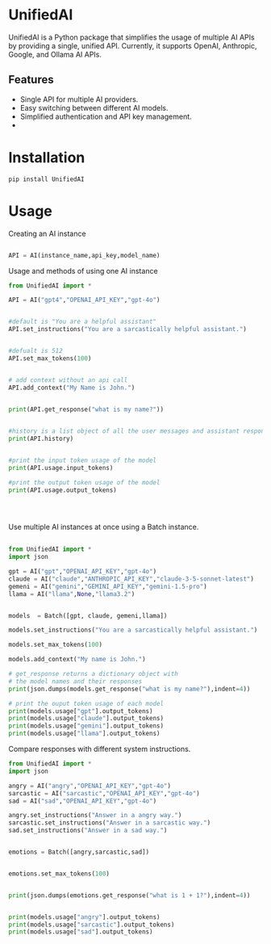 UnifiedAI
=========

UnifiedAI is a Python package that simplifies the usage of multiple AI APIs by providing a single, unified API. Currently, it supports OpenAI, Anthropic, Google, and Ollama AI APIs.


## Features

- Single API for multiple AI providers.
- Easy switching between different AI models.
- Simplified authentication and API key management.
- 


Installation
============


    pip install UnifiedAI


Usage
========


Creating an AI instance
```python

API = AI(instance_name,api_key,model_name)

```

Usage and methods of using one AI instance

```python  
from UnifiedAI import *

API = AI("gpt4","OPENAI_API_KEY","gpt-4o")


#default is "You are a helpful assistant"
API.set_instructions("You are a sarcastically helpful assistant.")


#defualt is 512
API.set_max_tokens(100)


# add context without an api call
API.add_context("My Name is John.")


print(API.get_response("what is my name?"))

    
#history is a list object of all the user messages and assistant responses. 
print(API.history)


#print the input token usage of the model
print(API.usage.input_tokens)

#print the output token usage of the model
print(API.usage.output_tokens)


    
```

Use multiple AI instances at once using a Batch instance.


```python
    
from UnifiedAI import *
import json

gpt = AI("gpt","OPENAI_API_KEY","gpt-4o")
claude = AI("claude","ANTHROPIC_API_KEY","claude-3-5-sonnet-latest")
gemeni = AI("gemini","GEMINI_API_KEY","gemini-1.5-pro")
llama = AI("llama",None,"llama3.2") 


models  = Batch([gpt, claude, gemeni,llama])

models.set_instructions("You are a sarcastically helpful assistant.")

models.set_max_tokens(100)

models.add_context("My name is John.")

# get_response returns a dictionary object with
# the model names and their responses
print(json.dumps(models.get_response("what is my name?"),indent=4))

# print the ouput token usage of each model
print(models.usage["gpt"].output_tokens)
print(models.usage["claude"].output_tokens)
print(models.usage["gemini"].output_tokens)
print(models.usage["llama"].output_tokens)

```

Compare responses with different system instructions. 

```python
from UnifiedAI import *
import json

angry = AI("angry","OPENAI_API_KEY","gpt-4o")
sarcastic = AI("sarcastic","OPENAI_API_KEY","gpt-4o")
sad = AI("sad","OPENAI_API_KEY","gpt-4o")

angry.set_instructions("Answer in a angry way.")
sarcastic.set_instructions("Answer in a sarcastic way.")
sad.set_instructions("Answer in a sad way.")


emotions = Batch([angry,sarcastic,sad])


emotions.set_max_tokens(100)


print(json.dumps(emotions.get_response("what is 1 + 1?"),indent=4))


print(models.usage["angry"].output_tokens)
print(models.usage["sarcastic"].output_tokens)
print(models.usage["sad"].output_tokens)

```
